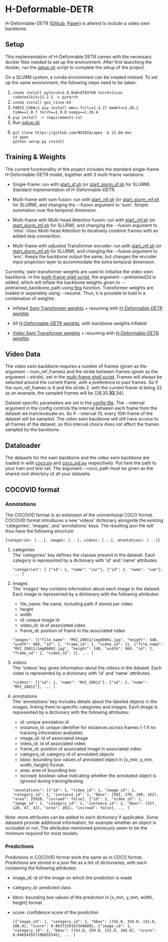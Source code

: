 # H-Deformable-DETR
H-Deformable-DETR ([Github](https://github.com/HDETR/H-Deformable-DETR), [Paper](https://arxiv.org/abs/2207.13080)) is altered to include a video swin backbone.


## Setup
This implementation of H-Deformable DETR comes with the necessary docker files needed to set up the environment. After first launching the docker, run the [setup.sh](https://github.com/SartisticV/ThesisTransformers/blob/main/H-Deformable-DETR/setup.sh) script to complete the setup of the project.

On a SLURM system, a conda environment can be created instead. To set up the same environment, the following steps need to be taken:
1. `conda install pytorch=1.9.0a0+df837d0 torchvision cudatoolkit=11.2.1 -c pytorch`
2. `conda install gxx_linux-64`
3. `FORCE_CUDA=1 pip install mmcv-full==1.3.17 mmdet==2.28.2 timm==1.0.7 torch==1.9.0 numpy==1.26.4`
4. `pip install -r requirements.txt`
5. Run [setup.sh](https://github.com/SartisticV/ThesisTransformers/blob/main/H-Deformable-DETR/setup.sh) 
6.  ````
    git clone https://github.com/NVIDIA/apex -b 22.04-dev
    cd apex
    python setup.py install

## Training & Weights

The current functionality of the project includes the standard single-frame H-Deformable-DETR model, together with 3 multi-frame variations:

* Single-frame: run with [start_sf.sh](https://github.com/SartisticV/ThesisTransformers/blob/main/H-Deformable-DETR/start_sf.sh) (or [start_slurm_sf.sh](https://github.com/SartisticV/ThesisTransformers/blob/main/H-Deformable-DETR/start_slrum_sf.sh) for SLURM). Standard implementation of H-Deformable-DETR.

* Multi-frame with sum fusion: run with [start_mf.sh](https://github.com/SartisticV/ThesisTransformers/blob/main/H-Deformable-DETR/start_slurm_mf.sh) (or [start_slurm_mf.sh](https://github.com/SartisticV/ThesisTransformers/blob/main/H-Deformable-DETR/start_slrum_mf.sh) for SLURM), and changing the --fusion argument to 'sum'. Simple summation over the temporal dimension.

* Multi-frame with Multi-head Attention fusion: run with [start_mf.sh](https://github.com/SartisticV/ThesisTransformers/blob/main/H-Deformable-DETR/start_slurm_mf.sh) (or [start_slurm_mf.sh](https://github.com/SartisticV/ThesisTransformers/blob/main/H-Deformable-DETR/start_slrum_mf.sh) for SLURM), and changing the --fusion argument to 'mha'. Uses Multi-head Attention to iteratively combine frames with an added skip connection.

* Multi-frame with adjusted Transformer encoder: run with [start_mf.sh](https://github.com/SartisticV/ThesisTransformers/blob/main/H-Deformable-DETR/start_slurm_mf.sh) (or [start_slurm_mf.sh](https://github.com/SartisticV/ThesisTransformers/blob/main/H-Deformable-DETR/start_slrum_mf.sh) for SLURM), and changing the --fusion argument to 'enc'. Keeps the backbone output the same, but changes the encoder input projection layer to accommodate the extra temporal dimension.

Currently, swin transformer weights are used to initialise the video swin backbone. In the [multi-frame shell script](https://github.com/SartisticV/ThesisTransformers/blob/main/H-Deformable-DETR/start_mf.sh), the argument --pretrained2d is added, which will inflate the backbone weights given to --pretrained_backbone_path using [this](https://github.com/SartisticV/ThesisTransformers/blob/8b3a229bca8facd96c73b93bd343d548d8ea19ae/H-Deformable-DETR/models/video_swin_transformer.py#L599) function. Transformer weights are loaded in seperately using --resume. Thus, it is possible to load in a combination of weights:

* Inflated [Swin Transformer weights](https://github.com/microsoft/Swin-Transformer) + resuming with [H-Deformable-DETR weights](https://github.com/HDETR/H-Deformable-DETR)

* All [H-Deformable-DETR weights](https://github.com/HDETR/H-Deformable-DETR), with backbone weights inflated

* [Video Swin Transformer weights](https://github.com/SwinTransformer/Video-Swin-Transformer) + resuming with [H-Deformable-DETR weights](https://github.com/HDETR/H-Deformable-DETR)

## Video Data
The video swin backbone requires a number of frames (given as the argument --num_ref_frames) and the stride between frames (given as the argument --stride), set in the [multi-frame shell script](https://gitlab.tsn.tno.nl/intelligent_imaging/students/veraarpr/-/blob/main/H-Deformable-DETR/start_mf.sh?ref_type=heads). Frames will always be selected around the current frame, with a preference to past frames. So if the num_ref_frames is 4 and the stride 2, with the current frame id being 32 as an example, the sampled frames will be [28,30,**32**,34].

Dataset specific parameters are set in the [config file](https://github.com/SartisticV/ThesisTransformers/blob/main/H-Deformable-DETR/configs/two_stage/deformable-detr-hybrid-branch/36eps/swin/swin_tiny_hybrid_branch_lambda1_group6_t1500_dp0_mqs_lft_deformable_detr_plus_iterative_bbox_refinement_plus_plus_two_stage.sh). The --interval argument in the config controls the interval between each frame from the dataset we train/evaluate on. So if --interval 10, every 10th frame of the dataset will be sampled. The video swin backbone will still have access to all frames of the dataset, so this interval choice does not affect the frames sampled by the backbone.

## Dataloader
The datasets for the swin backbone and the video swin backbone are loaded in with [coco.py](https://github.com/SartisticV/ThesisTransformers/blob/c64168861d9878201bf278bf254867167d8f6bff/H-Deformable-DETR/datasets/coco.py#L171) and [coco_vid.py](https://github.com/SartisticV/ThesisTransformers/blob/c64168861d9878201bf278bf254867167d8f6bff/H-Deformable-DETR/datasets/coco_vid.py#L210) respectively. Put here the path to your train and test set. The argument --coco_path must be given as the shared root directory of all your datasets.

## COCOVID format
### Annotations
The COCOVID format is an extension of the conventional COCO format. COCOVID format introduces a new 'videos' dictionary alongside the existing 'categories', 'images', and 'annotations' keys. The resulting json file will thus have the following structure:

`{categories: [...], images: [...], videos: [...], annotations: [...]}`

1. categories\
The 'categories' key defines the classes present in the dataset. Each category is represented by a dictionary with 'id' and 'name' attributes.

    `"categories": [
    {"id": 1, "name": "car"},
    {"id": 2, "name": "van"},
    ...
    ]`
2. images\
The 'images' key contains information about each image in the dataset. Each image is represented by a dictionary with the following attributes:

    * file_name: file name, including path if stored per video
    * height
    * width
    * id: unique image id
    * video_id: id of associated video
    * frame_id: position of frame in the associated video

    `"images": [{"file_name": "MVI_20011/img00001.jpg", "height": 540, "width": 960, "id": 1, "frame_id": 1, "video_id": 1}, {"file_name": "MVI_20011/img00002.jpg", "height": 540, "width": 960, "id": 2, "frame_id": 2, "video_id": 1}, ... ]`
3. videos\
The 'videos' key gives information about the videos in the dataset. Each video is represented by a dictionary with 'id' and 'name' attributes.

    `"videos": [{"id": 1, "name": "MVI_20011"}, {"id": 2, "name": "MVI_20012"}, ... ]`
4. annotations\
The 'annotations' key includes details about the labeled objects in the images, linking them to specific categories and images. Each image is represented by a dictionary with the following attributes:
    * id: unique annotation id
    * instance_id: unique identifier for instances across frames (-1 if no tracking information available)
    * image_id: id of associated image
    * video_id: id of associated video
    * frame_id: position of associated image in associated video
    * category_id: category id of annotated objects
    * bbox: bounding box values of annotated object in [x_min, y_min, width, height] format.
    * area: area of bounding box
    * iscrowd: boolean value indicating whether the annotated object is ignored during training/testing

    `"annotations": [{"id": 1, "video_id": 1, "image_id": 1, "category_id": 1, "instance_id": 1, "bbox": [592, 378, 160, 162], "area": 25920, "iscrowd": false}, {"id": 2, "video_id": 1, "image_id": 1, "category_id": 1, "instance_id": 2, "bbox": [557, 120, 47, 43], "area": 2021, "iscrowd": false}, ... ]`

Note: more attributes can be added to each dictionary if applicable. Some datasets provide additional information, for example whether an object is occluded or not. The attributes mentioned previously seem to be the minimum required for most models.

### Predictions
Predictions in COCOVID format work the same as in COCO format. Predictions are stored in a json file as a list of dictionaries, with each containing the following attributes:
* image_id: id of the image on which the prediction is made
* category_id: predicted class
* bbox: bounding box values of the prediction in [x_min, y_min, width, height] format
* score: confidence score of the prediction

    `[{"image_id": 1, "category_id": 1, "bbox": [743.0, 359.0, 151.0, 108.0], "score": 0.8037319183349609}, {"image_id": 1, "category_id": 2, "bbox": [743.0, 359.0, 151.0, 108.0], "score": 0.046543557196855545}, ... ]`

